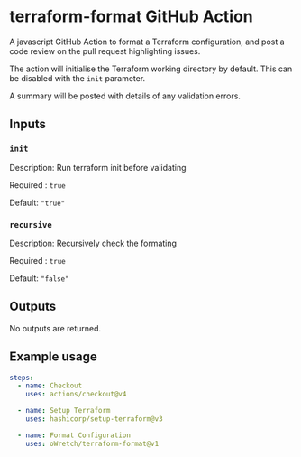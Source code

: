 # terraform-format GitHub Action

A javascript GitHub Action to format a Terraform configuration, and post a code review on the pull request highlighting issues.

The action will initialise the Terraform working directory by default.
This can be disabled with the `init` parameter.

A summary will be posted with details of any validation errors.

## Inputs

### `init`

Description: Run terraform init before validating

Required : `true`

Default: `"true"`

### `recursive`

Description: Recursively check the formating

Required : `true`

Default: `"false"`

## Outputs

No outputs are returned.

## Example usage

```yaml
steps:
  - name: Checkout
    uses: actions/checkout@v4

  - name: Setup Terraform
    uses: hashicorp/setup-terraform@v3

  - name: Format Configuration
    uses: oWretch/terraform-format@v1
```
